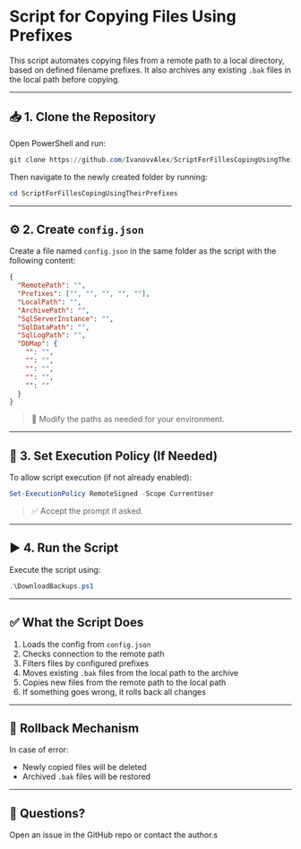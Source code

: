 # Script for Copying Files Using Prefixes

This script automates copying files from a remote path to a local directory, based on defined filename prefixes. It also archives any existing `.bak` files in the local path before copying.

---

## 📥 1. Clone the Repository

Open PowerShell and run:

```powershell
git clone https://github.com/IvanovvAlex/ScriptForFillesCopingUsingTheirPrefixes.git
```

Then navigate to the newly created folder by running:

```powershell
cd ScriptForFillesCopingUsingTheirPrefixes
```

---

## ⚙️ 2. Create `config.json`

Create a file named `config.json` in the same folder as the script with the following content:

```json
{
  "RemotePath": "",
  "Prefixes": ["", "", "", "", ""],
  "LocalPath": "",
  "ArchivePath": "",
  "SqlServerInstance": "",
  "SqlDataPath": "",
  "SqlLogPath": "",
  "DbMap": {
    "": "",
    "": "",
    "": "",
    "": "",
    "": ""
  }
}
```

> 🔁 Modify the paths as needed for your environment.

---

## 🔐 3. Set Execution Policy (If Needed)

To allow script execution (if not already enabled):

```powershell
Set-ExecutionPolicy RemoteSigned -Scope CurrentUser
```

> ✅ Accept the prompt if asked.

---

## ▶️ 4. Run the Script

Execute the script using:

```powershell
.\DownloadBackups.ps1
```

---

## ✅ What the Script Does

1. Loads the config from `config.json`
2. Checks connection to the remote path
3. Filters files by configured prefixes
4. Moves existing `.bak` files from the local path to the archive
5. Copies new files from the remote path to the local path
6. If something goes wrong, it rolls back all changes

---

## 🔁 Rollback Mechanism

In case of error:

- Newly copied files will be deleted
- Archived `.bak` files will be restored

---

## 💬 Questions?

Open an issue in the GitHub repo or contact the author.s
